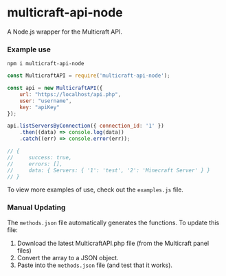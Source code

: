 # multicraft-api-node

A Node.js wrapper for the Multicraft API.


### Example use

`npm i multicraft-api-node`

```javascript
const MulticraftAPI = require('multicraft-api-node');

const api = new MulticraftAPI({
    url: "https://localhost/api.php",
    user: "username",
    key: "apiKey"
});

api.listServersByConnection({ connection_id: '1' })
    .then((data) => console.log(data))
    .catch((err) => console.error(err));

// {
//     success: true,
//     errors: [],
//     data: { Servers: { '1': 'test', '2': 'Minecraft Server' } }
// }

```
To view more examples of use, check out the `examples.js` file.

### Manual Updating

The `methods.json` file automatically generates the functions. To update this file:

1. Download the latest MulticraftAPI.php file (from the Multicraft panel files)
2. Convert the array to a JSON object.
3. Paste into the `methods.json` file (and test that it works).
